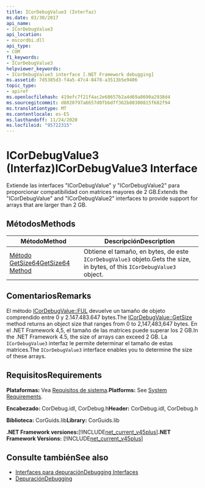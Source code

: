 ```yaml
---
title: ICorDebugValue3 (Interfaz)
ms.date: 03/30/2017
api_name:
- ICorDebugValue3
api_location:
- mscordbi.dll
api_type:
- COM
f1_keywords:
- ICorDebugValue3
helpviewer_keywords:
- ICorDebugValue3 interface [.NET Framework debugging]
ms.assetid: 7d5385d3-f4a5-47c4-8478-a3513b5e9406
topic_type:
- apiref
ms.openlocfilehash: 419efc7f21f4ac2e68657b2a4d69a8690a2938d4
ms.sourcegitcommit: d8020797a6657d0fbbdff362b80300815f682f94
ms.translationtype: MT
ms.contentlocale: es-ES
ms.lasthandoff: 11/24/2020
ms.locfileid: "95722315"
---
```

# <a name="icordebugvalue3-interface"></a><span data-ttu-id="16a76-102">ICorDebugValue3 (Interfaz)</span><span class="sxs-lookup"><span data-stu-id="16a76-102">ICorDebugValue3 Interface</span></span>

<span data-ttu-id="16a76-103">Extiende las interfaces "ICorDebugValue" y "ICorDebugValue2" para proporcionar compatibilidad con matrices mayores de 2 GB.</span><span class="sxs-lookup"><span data-stu-id="16a76-103">Extends the "ICorDebugValue" and "ICorDebugValue2" interfaces to provide support for arrays that are larger than 2 GB.</span></span>  
  
## <a name="methods"></a><span data-ttu-id="16a76-104">Métodos</span><span class="sxs-lookup"><span data-stu-id="16a76-104">Methods</span></span>  
  
|<span data-ttu-id="16a76-105">Método</span><span class="sxs-lookup"><span data-stu-id="16a76-105">Method</span></span>|<span data-ttu-id="16a76-106">Descripción</span><span class="sxs-lookup"><span data-stu-id="16a76-106">Description</span></span>|  
|------------|-----------------|  
|[<span data-ttu-id="16a76-107">Método GetSize64</span><span class="sxs-lookup"><span data-stu-id="16a76-107">GetSize64 Method</span></span>](icordebugvalue3-getsize64-method.md)|<span data-ttu-id="16a76-108">Obtiene el tamaño, en bytes, de este `ICorDebugValue3` objeto.</span><span class="sxs-lookup"><span data-stu-id="16a76-108">Gets the size, in bytes, of this `ICorDebugValue3` object.</span></span>|  
  
## <a name="remarks"></a><span data-ttu-id="16a76-109">Comentarios</span><span class="sxs-lookup"><span data-stu-id="16a76-109">Remarks</span></span>  

 <span data-ttu-id="16a76-110">El método [ICorDebugValue::FUL](icordebugvalue3-getsize64-method.md) devuelve un tamaño de objeto comprendido entre 0 y 2.147.483.647 bytes.</span><span class="sxs-lookup"><span data-stu-id="16a76-110">The [ICorDebugValue::GetSize](icordebugvalue3-getsize64-method.md) method returns an object size that ranges from 0 to 2,147,483,647 bytes.</span></span> <span data-ttu-id="16a76-111">En el .NET Framework 4,5, el tamaño de las matrices puede superar los 2 GB.</span><span class="sxs-lookup"><span data-stu-id="16a76-111">In the .NET Framework 4.5, the size of arrays can exceed 2 GB.</span></span> <span data-ttu-id="16a76-112">La `ICorDebugValue3` interfaz le permite determinar el tamaño de estas matrices.</span><span class="sxs-lookup"><span data-stu-id="16a76-112">The `ICorDebugValue3` interface enables you to determine the size of these arrays.</span></span>  
  
## <a name="requirements"></a><span data-ttu-id="16a76-113">Requisitos</span><span class="sxs-lookup"><span data-stu-id="16a76-113">Requirements</span></span>  

 <span data-ttu-id="16a76-114">**Plataformas:** Vea [Requisitos de sistema](../../get-started/system-requirements.md).</span><span class="sxs-lookup"><span data-stu-id="16a76-114">**Platforms:** See [System Requirements](../../get-started/system-requirements.md).</span></span>  
  
 <span data-ttu-id="16a76-115">**Encabezado:** CorDebug.idl, CorDebug.h</span><span class="sxs-lookup"><span data-stu-id="16a76-115">**Header:** CorDebug.idl, CorDebug.h</span></span>  
  
 <span data-ttu-id="16a76-116">**Biblioteca:** CorGuids.lib</span><span class="sxs-lookup"><span data-stu-id="16a76-116">**Library:** CorGuids.lib</span></span>  
  
 <span data-ttu-id="16a76-117">**.NET Framework versiones:**[!INCLUDE[net_current_v45plus](../../../../includes/net-current-v45plus-md.md)]</span><span class="sxs-lookup"><span data-stu-id="16a76-117">**.NET Framework Versions:** [!INCLUDE[net_current_v45plus](../../../../includes/net-current-v45plus-md.md)]</span></span>  
  
## <a name="see-also"></a><span data-ttu-id="16a76-118">Consulte también</span><span class="sxs-lookup"><span data-stu-id="16a76-118">See also</span></span>

- [<span data-ttu-id="16a76-119">Interfaces para depuración</span><span class="sxs-lookup"><span data-stu-id="16a76-119">Debugging Interfaces</span></span>](debugging-interfaces.md)
- [<span data-ttu-id="16a76-120">Depuración</span><span class="sxs-lookup"><span data-stu-id="16a76-120">Debugging</span></span>](index.md)
